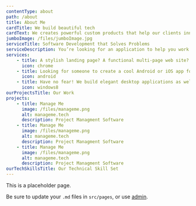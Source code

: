 ```yaml
---
contentType: about
path: /about
title: About Me
cardTitle: We build beautiful tech
cardText: We creates powerful custom products that help our clients innovate and grow.
jumboImage: /files/jumboImage.jpg
serviceTitle: Software Development that Solves Problems
serviceDescription: You’re looking for an application to help you work smarter, serve your customers better, or expand your reach. We have the tools to get you there.
services:
    - title: A stylish landing page? A functional multi-page web site? Or maybe a complex web application with unique features? We can pull anything off!
      icon: chrome
    - title: Looking for someone to create a cool Android or iOS app for you? Well, traveller, you've found the right place!
      icon: android
    - title: Have no fear! We build elegant desktop applications as well!
      icon: windows8
ourProjectsTitle: Our Work
projects:
    - title: Manage Me
      image: /files/manageme.png
      alt: manageme.tech
      description: Project Managment Software
    - title: Manage Me
      image: /files/manageme.png
      alt: manageme.tech
      description: Project Managment Software
    - title: Manage Me
      image: /files/manageme.png
      alt: manageme.tech
      description: Project Managment Software
ourTechSkillsTitle: Our Technical Skill Set     
---
```

This is a placeholder page.

Be sure to update your `.md` files in `src/pages`, or use [admin](/admin).
